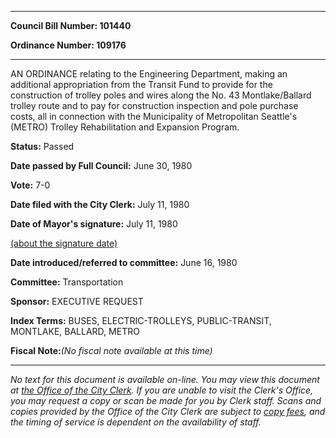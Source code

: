 

********

**Council Bill Number: 101440**
   
**Ordinance Number: 109176**
********

 AN ORDINANCE relating to the Engineering Department, making an additional appropriation from the Transit Fund to provide for the construction of trolley poles and wires along the No. 43 Montlake/Ballard trolley route and to pay for construction inspection and pole purchase costs, all in connection with the Municipality of Metropolitan Seattle's (METRO) Trolley Rehabilitation and Expansion Program.

**Status:** Passed
   
**Date passed by Full Council:** June 30, 1980
   
**Vote:** 7-0
   
**Date filed with the City Clerk:** July 11, 1980
   
**Date of Mayor's signature:** July 11, 1980
   
[(about the signature date)](/~public/approvaldate.htm)
   
   
   
**Date introduced/referred to committee:** June 16, 1980
   
**Committee:** Transportation
   
**Sponsor:** EXECUTIVE REQUEST
   
   
**Index Terms:** BUSES, ELECTRIC-TROLLEYS, PUBLIC-TRANSIT, MONTLAKE, BALLARD, METRO

**Fiscal Note:**_(No fiscal note available at this time)_
********

_No text for this document is available on-line. You may view this document at [the Office of the City Clerk](http://www.seattle.gov/leg/clerk/contactUs.htm). If you are unable to visit the Clerk's Office, you may request a copy or scan be made for you by Clerk staff. Scans and copies provided by the Office of the City Clerk are subject to [copy fees](http://clerk.seattle.gov/~public/clerkfees.htm), and the timing of service is dependent on the availability of staff._

